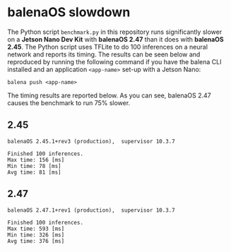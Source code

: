 # balenaOS slowdown

The Python script `benchmark.py` in this repository runs significantly slower on a **Jetson Nano Dev Kit** with **balenaOS 2.47** than it does with **balenaOS 2.45**. The Python script uses TFLite to do 100 inferences on a neural network and reports its timing. The results can be seen below and reproduced by running the following command if you have the balena CLI installed and an application `<app-name>` set-up with a Jetson Nano:

```
balena push <app-name>
```

The timing results are reported below. As you can see, balenaOS 2.47 causes the benchmark to run 75% slower.

## 2.45

`balenaOS 2.45.1+rev3 (production), 
supervisor 10.3.7`

```
Finished 100 inferences.
Max time: 156 [ms]
Min time: 78 [ms]
Avg time: 81 [ms]
```

## 2.47

`balenaOS 2.47.1+rev1 (production), 
supervisor 10.3.7`

```
Finished 100 inferences.
Max time: 593 [ms]
Min time: 326 [ms]
Avg time: 376 [ms]
```
